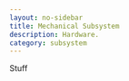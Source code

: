 ```yaml
---
layout: no-sidebar
title: Mechanical Subsystem
description: Hardware.
category: subsystem
---
```


Stuff
